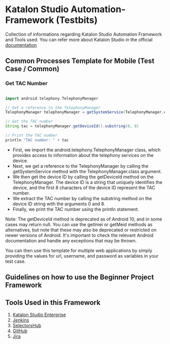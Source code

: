 # Katalon Studio Automation-Framework (Testbits)
Collection of informations regarding Katalon Studio Automation Framework and Tools used. You can refer more about Katalon Studio in the official [documentation](https://docs.katalon.com/docs) 


## Common Processes Template for Mobile (Test Case / Common)


### Get TAC Number
```groovy

import android.telephony.TelephonyManager

// Get a reference to the TelephonyManager
TelephonyManager telephonyManager = getSystemService(TelephonyManager.class)

// Get the TAC number
String tac = telephonyManager.getDeviceId().substring(0, 8)

// Print the TAC number
println "TAC number: " + tac

```
- First, we import the android.telephony.TelephonyManager class, which provides access to information about the telephony services on the device.
- Next, we get a reference to the TelephonyManager by calling the getSystemService method with the TelephonyManager.class argument.
- We then get the device ID by calling the getDeviceId method on the TelephonyManager. The device ID is a string that uniquely identifies the device, and the first 8 characters of the device ID represent the TAC number.
- We extract the TAC number by calling the substring method on the device ID string with the arguments 0 and 8.
- Finally, we print the TAC number using the println statement.

Note: The getDeviceId method is deprecated as of Android 10, and in some cases may return null. You can use the getImei or getMeid methods as alternatives, but note that these may also be deprecated or restricted on newer versions of Android. It's important to check the relevant Android documentation and handle any exceptions that may be thrown.

     
You can then use this template for multiple web applications by simply providing the values for url, username, and password as variables in your test case.

## Guidelines on how to use the Beginner Project Framework

## Tools Used in this Framework
1. [Katalon Studio Enterprise](https://katalon.com/katalon-studio)
2. [Jenkins](https://www.jenkins.io/)
3. [SelectorsHub](https://selectorshub.com/)
4. [GitHub](https://github.com/)
5. [Jira](https://www.atlassian.com/software/jira)
